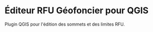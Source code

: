 Éditeur RFU Géofoncier pour QGIS
================================

Plugin QGIS pour l'édition des sommets et des limites RFU.
